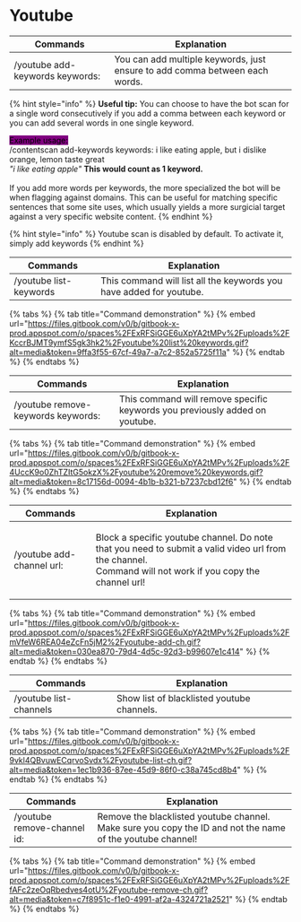 # Youtube

| Commands                        | Explanation                                                                  |
| ------------------------------- | ---------------------------------------------------------------------------- |
| /youtube add-keywords keywords: | You can add multiple keywords, just ensure to add comma between each words.  |

{% hint style="info" %}
**Useful tip:** You can choose to have the bot scan for a single word consecutively if you add a comma between each keyword or you can add several words in one single keyword.&#x20;

<mark style="background-color:purple;">Example usage:</mark>\
/contentscan add-keywords keywords: i like eating apple, but i dislike orange, lemon taste great\
_"i like eating apple"_ **This would count as 1 keyword.**\
\
If you add more words per keywords, the more specialized the bot will be when flagging against domains. This can be useful for matching specific sentences that some site uses, which usually yields a more surgicial target against a very specific website content.
{% endhint %}

{% hint style="info" %}
Youtube scan is disabled by default. To activate it, simply add keywords
{% endhint %}

| Commands               | Explanation                                                         |
| ---------------------- | ------------------------------------------------------------------- |
| /youtube list-keywords | This command will list all the keywords you have added for youtube. |

{% tabs %}
{% tab title="Command demonstration" %}
{% embed url="https://files.gitbook.com/v0/b/gitbook-x-prod.appspot.com/o/spaces%2FExRFSiGGE6uXpYA2tMPv%2Fuploads%2FKccrBJMT9ymfS5gk3hk2%2Fyoutube%20list%20keywords.gif?alt=media&token=9ffa3f55-67cf-49a7-a7c2-852a5725f11a" %}
{% endtab %}
{% endtabs %}



| Commands                           | Explanation                                                                 |
| ---------------------------------- | --------------------------------------------------------------------------- |
| /youtube remove-keywords keywords: | This command will remove specific keywords you previously added on youtube. |

{% tabs %}
{% tab title="Command demonstration" %}
{% embed url="https://files.gitbook.com/v0/b/gitbook-x-prod.appspot.com/o/spaces%2FExRFSiGGE6uXpYA2tMPv%2Fuploads%2F4UccK9o0ZhTZItG5okzX%2Fyoutube%20remove%20keywords.gif?alt=media&token=8c17156d-0094-4b1b-b321-b7237cbd12f6" %}
{% endtab %}
{% endtabs %}



| Commands                  | Explanation                                                                                                                                                         |
| ------------------------- | ------------------------------------------------------------------------------------------------------------------------------------------------------------------- |
| /youtube add-channel url: | <p>Block a specific youtube channel. Do note that you need to submit a valid video url from the channel. <br>Command will not work if you copy the channel url!</p> |

{% tabs %}
{% tab title="Command demonstration" %}
{% embed url="https://files.gitbook.com/v0/b/gitbook-x-prod.appspot.com/o/spaces%2FExRFSiGGE6uXpYA2tMPv%2Fuploads%2FmVfeW6REA04eZcFn5jM2%2Fyoutube-add-ch.gif?alt=media&token=030ea870-79d4-4d5c-92d3-b99607e1c414" %}
{% endtab %}
{% endtabs %}





| Commands               | Explanation                                |
| ---------------------- | ------------------------------------------ |
| /youtube list-channels | Show list of blacklisted youtube channels. |

{% tabs %}
{% tab title="Command demonstration" %}
{% embed url="https://files.gitbook.com/v0/b/gitbook-x-prod.appspot.com/o/spaces%2FExRFSiGGE6uXpYA2tMPv%2Fuploads%2F9vkl4QBvuwECqrvoSvdx%2Fyoutube-list-ch.gif?alt=media&token=1ec1b936-87ee-45d9-86f0-c38a745cd8b4" %}
{% endtab %}
{% endtabs %}



| Commands                    | Explanation                                                                                                |
| --------------------------- | ---------------------------------------------------------------------------------------------------------- |
| /youtube remove-channel id: | Remove the blacklisted youtube channel. Make sure you copy the ID and not the name of the youtube channel! |

{% tabs %}
{% tab title="Command demonstration" %}
{% embed url="https://files.gitbook.com/v0/b/gitbook-x-prod.appspot.com/o/spaces%2FExRFSiGGE6uXpYA2tMPv%2Fuploads%2FfAFc2zeOqRbedves4otU%2Fyoutube-remove-ch.gif?alt=media&token=c7f8951c-f1e0-4991-af2a-4324721a2521" %}
{% endtab %}
{% endtabs %}
